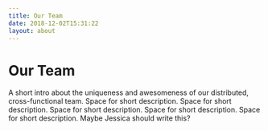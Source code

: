 ```yaml
---
title: Our Team
date: 2018-12-02T15:31:22
layout: about
---
```


# Our Team

A short intro about the uniqueness and awesomeness of our distributed, cross-functional team. Space for short description. Space for short description. Space for short description. Space for short description. Space for short description. Maybe Jessica should write this?

<!-- Grid is handled in the /layouts/_default/about.html file -->

